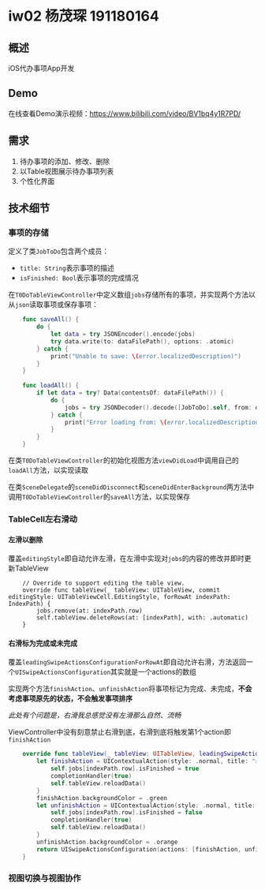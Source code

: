 # iw02 杨茂琛 191180164

## 概述

iOS代办事项App开发

## Demo

在线查看Demo演示视频：https://www.bilibili.com/video/BV1bq4y1R7PD/

## 需求

1. 待办事项的添加、修改、删除
2. 以Table视图展示待办事项列表
3. 个性化界面

## 技术细节

### 事项的存储

定义了类`JobToDo`包含两个成员：

- `title: String`表示事项的描述
- `isFinished: Bool`表示事项的完成情况

在`T0DoTableViewController`中定义数组`jobs`存储所有的事项，并实现两个方法以从`json`读取事项或保存事项：

```swift
    func saveAll() {
        do {
            let data = try JSONEncoder().encode(jobs)
            try data.write(to: dataFilePath(), options: .atomic)
        } catch {
            print("Unable to save: \(error.localizedDescription)")
        }
    }
    
    func loadAll() {
        if let data = try? Data(contentsOf: dataFilePath()) {
            do {
                jobs = try JSONDecoder().decode([JobToDo].self, from: data)
            } catch {
                print("Error loading from: \(error.localizedDescription)")
            }
        }
    }
```

在类`T0DoTableViewController`的初始化视图方法`viewDidLoad`中调用自己的`loadAll`方法，以实现读取

在类`SceneDelegate`的`sceneDidDisconnect`和`sceneDidEnterBackground`两方法中调用`T0DoTableViewController`的`saveAll`方法，以实现保存

### TableCell左右滑动

#### 左滑以删除

覆盖`editingStyle`即自动允许左滑，在左滑中实现对`jobs`的内容的修改并即时更新TableView

```
    // Override to support editing the table view.
    override func tableView(_ tableView: UITableView, commit editingStyle: UITableViewCell.EditingStyle, forRowAt indexPath: IndexPath) {
        jobs.remove(at: indexPath.row)
        self.tableView.deleteRows(at: [indexPath], with: .automatic)
    }
```

#### 右滑标为完成或未完成

覆盖`leadingSwipeActionsConfigurationForRowAt`即自动允许右滑，方法返回一个`UISwipeActionsConfiguration`其实就是一个actions的数组

实现两个方法`finishAction`、`unfinishAction`将事项标记为完成、未完成，**不会考虑事项原先的状态，不会触发事项排序**

*此处有个问题是，右滑我总感觉没有左滑那么自然、流畅*

ViewController中没有刻意禁止右滑到底，右滑到底将触发第1个action即`finishAction`

```swift
    override func tableView(_ tableView: UITableView, leadingSwipeActionsConfigurationForRowAt indexPath: IndexPath) -> UISwipeActionsConfiguration? {
        let finishAction = UIContextualAction(style: .normal, title: "✅") { (action, view, completionHandler) in
            self.jobs[indexPath.row].isFinished = true
            completionHandler(true)
            self.tableView.reloadData()
        }
        finishAction.backgroundColor = .green
        let unfinishAction = UIContextualAction(style: .normal, title: "🥱") { (action, view, completionHandler) in
            self.jobs[indexPath.row].isFinished = false
            completionHandler(true)
            self.tableView.reloadData()
        }
        unfinishAction.backgroundColor = .orange
        return UISwipeActionsConfiguration(actions: [finishAction, unfinishAction])
    }
```

### 视图切换与视图协作

